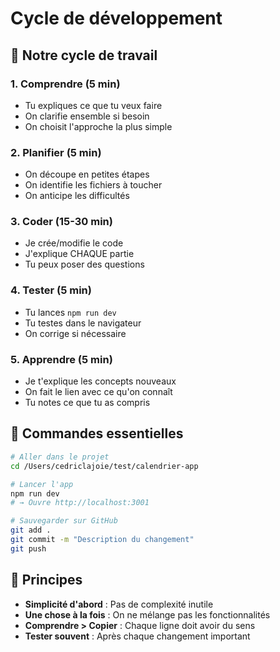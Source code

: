 # Cycle de développement

## 🔄 Notre cycle de travail

### 1. **Comprendre** (5 min)
- Tu expliques ce que tu veux faire
- On clarifie ensemble si besoin
- On choisit l'approche la plus simple

### 2. **Planifier** (5 min)
- On découpe en petites étapes
- On identifie les fichiers à toucher
- On anticipe les difficultés

### 3. **Coder** (15-30 min)
- Je crée/modifie le code
- J'explique CHAQUE partie
- Tu peux poser des questions

### 4. **Tester** (5 min)
- Tu lances `npm run dev`
- Tu testes dans le navigateur
- On corrige si nécessaire

### 5. **Apprendre** (5 min)
- Je t'explique les concepts nouveaux
- On fait le lien avec ce qu'on connaît
- Tu notes ce que tu as compris

## 📝 Commandes essentielles

```bash
# Aller dans le projet
cd /Users/cedriclajoie/test/calendrier-app

# Lancer l'app
npm run dev
# → Ouvre http://localhost:3001

# Sauvegarder sur GitHub
git add .
git commit -m "Description du changement"
git push
```

## 🎯 Principes
- **Simplicité d'abord** : Pas de complexité inutile
- **Une chose à la fois** : On ne mélange pas les fonctionnalités
- **Comprendre > Copier** : Chaque ligne doit avoir du sens
- **Tester souvent** : Après chaque changement important